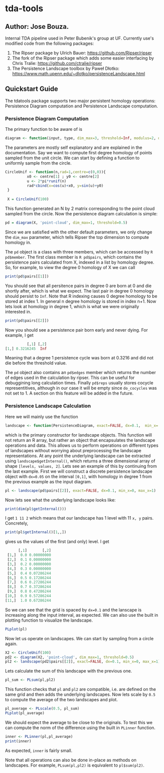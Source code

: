 # tda-tools
## Author: Jose Bouza.

Internal TDA pipeline used in Peter Bubenik's group at UF. Currently use's modified code from the following packages:
1. The Ripser package by Ulrich Bauer: https://github.com/Ripser/ripser
2. The fork of the Ripser package which adds some easier interfacing by Chris Tralie: https://github.com/ctralie/ripser
3. The Persistence Landscape toolbox by Paweł Dłotko: https://www.math.upenn.edu/~dlotko/persistenceLandscape.html

## Quickstart Guide

The tdatools package supports two major persistent homology operations: Persistence Diagram computation and Persistence
Landscape computation.

### Persistence Diagram Computation

The primary function to be aware of is
```R
diagram <- function(input, type, dim_max=3, threshold=Inf, modulus=2, do_cocycles=0)
```

The parameters are mostly self explanatory and are explained in the documentation. Say we want to compute first degree homology of points sampled from the unit circle. We can start by defining a function to uniformly sample from the circle.
```R
CircleUnif <- function(n,rad=1,centre=c(0,0)){
          x0 <- centre[1] ; y0 <- centre[2]
          u <- 2*pi*runif(n)
          rad*cbind(x=cos(u)+x0, y=sin(u)+y0)
 }
 
 X = CircleUnif(100)
```

This function generated an N by 2 matrix corresponding to the point cloud sampled from the circle. Now the persistence diagram calculation is simple:

```R
pd = diagram(X, 'point-cloud', dim_max=1, threshold=0.5)
```
Since we are satisfied with the other default parameters, we only change the ```dim_max``` parameter, which tells Ripser
the top dimension to compute homology in. 

The ```pd``` object is a class with three members, which can be accessed by
```R pd$member```. The first class member is ```R pd$pairs```, which contains the persistence pairs calculated from X,
indexed in a list by homology degree. So, for example, to view the degree 0 homology of X we can call

```R
print(pd$pairs[[1]])
```

You should see that all persitence pairs in degree 0 are born at 0 and die shortly after, which is what we expect. The
last pair in degree 0 homology should persist to ```Inf```.
Note that R indexing causes 0 degree homology to be stored at index 1. In general n degree homology is stored in index n+1.
Now lets look at homology in degree 1, which is what we were originally interested in.

```R
print(pd$pairs[[2]])
```

Now you should see a persistence pair born early and never dying. For example, I get

```R
          [,1] [,2]
[1,] 0.3216245  Inf
```

Meaning that a degree 1 persistence cycle was born at 0.3216 and did not die before the threshold value.

The ```pd``` object also contains an ```pd$edges``` member which returns the number of edges used in the calculation by ripser. This can be useful for debuggining long calculation times. Finally ```pd$reps``` usually stores cocycle representitives, although in our case it will be empty since ```do_cocycles``` was not set to 1. A section on this feature will be added in the future.


### Persistence Landscape Calculation

Here we will mainly use the function
```R
landscape <- function(PersistenceDiagram, exact=FALSE, dx=0.1,  min_x= 0, max_x=10, max_y=1000)
```
which is the primary constructor for landscape objects. This function will not return an R array, but rather an object
that encapsulates the landscape operations and data. This allows us to perform operations on different types of
landscapes without worrying about preprocessing the landscape representations. At any point the underlying landscape can
be extracted using ```landscape$getInternal()```, which returns a three dimensional array of shape ```[levels, values,
2]```. Lets see an example of this by continuing from the last example. First we will construct a discrete persistence
landscape object with ```dx=0.05``` on the interval ```[0,1]```, with homology in degree 1 from the previous example as
the input diagram.
```R
pl <- landscape(pd$pairs[[2]], exact=FALSE, dx=0.1, min_x=0, max_x=1)
```

Now lets see what the underlying landscape looks like:
```R
print(dim(pl$getInternal()))
```
I get ```1 11 2``` which means that our landscape has 1 level with 11 ```x, y``` pairs. Concretely,
```R
print(pl$getInternal()[1,,])
```
gives us the values of the first (and only) level. I get
```R
      [,1]       [,2]
 [1,]  0.0 0.00000000
 [2,]  0.1 0.00000000
 [3,]  0.2 0.00000000
 [4,]  0.3 0.00000000
 [5,]  0.4 0.07286244
 [6,]  0.5 0.17286244
 [7,]  0.6 0.27286244
 [8,]  0.7 0.37286244
 [9,]  0.8 0.47286244
[10,]  0.9 0.57286244
[11,]  1.0 0.67286244
```
So we can see that the grid is spaced by ```dx=0.1``` and the lanscape is increasing along the input interval, as
expected. We can also use the built in plotting function to visualize the landscape.
```R
PLplot(pl)
```
Now let us operate on landscapes. We can start by sampling from a circle again.
```R
X2 <- CircleUnif(100)
pd2 <- diagram(X2, 'point-cloud', dim_max=1, threshold=0.5)
pl2 <- landscape(pd2$pairs[[2]], exact=FALSE, dx=0.1, min_x=0, max_x=1)
```
Lets calculate the sum of this landscape with the previous one.
```R
pl_sum <- PLsum(pl,pl2)
```
This function checks that ```pl``` and ```pl2``` are compatible, i.e. are defined on the same grid and then adds the
underlying landscapes. Now lets scale by ```0.5``` to compute the average of the two landscapes and plot.
```R
pl_average <- PLscale(0.5, pl_sum)
PLplot(pl_average)
```
We should expect the average to be close to the originals. To test this we can compute the norm of the difference using
the built in ```PLinner``` function.
```R
inner <- PLinner(pl,pl_average)
print(inner)
```
As expected, ```inner``` is fairly small. 

Note that all operations can also be done in-place as methods on landscapes. For example, ```PLsum(pl,pl2)``` is equivalent to ```pl$sum(pl2)```.



